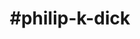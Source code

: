 ---
title: "#philip-k-dick"
hashtag: "philip-k-dick"
tags:
  - Writer
  - Psychonaut
  - Human Being
---